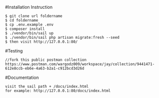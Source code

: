 #Installation Instruction
```shell
$ git clone url foldername
$ cd foldername
$ cp .env.example .env
$ composer install
$ ./vendor/bin/sail up
$ ./vendor/bin/sail php artisan migrate:fresh --seed
$ then visit http://127.0.0.1:80/
```

#Testing
```shell
//fork this public postman collection
https://www.postman.com/wargodz009/workspace/jay/collection/9441471-612e8ccb-eb6e-4a63-b2a1-c912bcd3d26d
```

#Documentation
```shell
visit the sail path + /docs/index.html
for example: http://127.0.0.1:80/docs/index.html
```